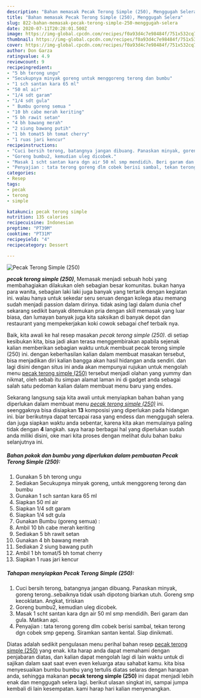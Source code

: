 ```yaml
---
description: "Bahan memasak Pecak Terong Simple (250), Menggugah Selera"
title: "Bahan memasak Pecak Terong Simple (250), Menggugah Selera"
slug: 822-bahan-memasak-pecak-terong-simple-250-menggugah-selera
date: 2020-07-11T20:28:01.500Z
image: https://img-global.cpcdn.com/recipes/f0a93d4c7e98484f/751x532cq70/pecak-terong-simple-250-foto-resep-utama.jpg
thumbnail: https://img-global.cpcdn.com/recipes/f0a93d4c7e98484f/751x532cq70/pecak-terong-simple-250-foto-resep-utama.jpg
cover: https://img-global.cpcdn.com/recipes/f0a93d4c7e98484f/751x532cq70/pecak-terong-simple-250-foto-resep-utama.jpg
author: Don Garza
ratingvalue: 4.9
reviewcount: 9
recipeingredient:
- "5 bh terong ungu"
- "Secukupnya minyak goreng untuk menggoreng terong dan bumbu"
- "1 sch santan kara 65 ml"
- "50 ml air"
- "1/4 sdt garam"
- "1/4 sdt gula"
- " Bumbu goreng semua "
- "10 bh cabe merah keriting"
- "5 bh rawit setan"
- "4 bh bawang merah"
- "2 siung bawang putih"
- "1 bh tomat5 bh tomat cherry"
- "1 ruas jari kencur"
recipeinstructions:
- "Cuci bersih terong, batangnya jangan dibuang. Panaskan minyak, goreng terong..sebaiknya tidak usah dipotong biarkan utuh. Goreng smp kecoklatan. Angkat, tiriskan"
- "Goreng bumbu2, kemudian uleg dicobek."
- "Masak 1 scht santan kara dgn air 50 ml smp mendidih. Beri garam dan gula. Matikan api."
- "Penyajian : tata terong goreng dlm cobek berisi sambal, tekan terong dgn cobek smp gepeng. Siramkan santan kental. Siap dinikmati."
categories:
- Resep
tags:
- pecak
- terong
- simple

katakunci: pecak terong simple 
nutrition: 135 calories
recipecuisine: Indonesian
preptime: "PT39M"
cooktime: "PT31M"
recipeyield: "4"
recipecategory: Dessert

---
```



![Pecak Terong Simple (250)](https://img-global.cpcdn.com/recipes/f0a93d4c7e98484f/751x532cq70/pecak-terong-simple-250-foto-resep-utama.jpg)

<b><i>pecak terong simple (250)</i></b>, Memasak menjadi sebuah hobi yang membahagiakan dilakukan oleh sebagian besar komunitas. bukan hanya para wanita, sebagian laki laki juga banyak yang tertarik dengan kegiatan ini. walau hanya untuk sekedar seru seruan dengan kolega atau memang sudah menjadi passion dalam dirinya. tidak asing lagi dalam dunia chef sekarang sedikit banyak ditemukan pria dengan skill memasak yang luar biasa, dan lumayan banyak juga kita saksikan di banyak depot dan restaurant yang mempekerjakan koki cowok sebagai chef terbaik nya.

Baik, kita awali ke hal resep masakan <i>pecak terong simple (250)</i>. di setiap kesibukan kita, bisa jadi akan terasa menggembirakan apabila sejenak kalian memberikan sebagian waktu untuk membuat pecak terong simple (250) ini. dengan keberhasilan kalian dalam membuat masakan tersebut, bisa menjadikan diri kalian bangga akan hasil hidangan anda sendiri. dan lagi disini dengan situs ini anda akan mempunyai rujukan untuk mengolah menu <u>pecak terong simple (250)</u> tersebut menjadi olahan yang yummy dan nikmat, oleh sebab itu simpan alamat laman ini di gadget anda sebagai salah satu pedoman kalian dalam membuat menu baru yang endes.




Sekarang langsung saja kita awali untuk menyiapkan bahan bahan yang diperlukan dalam membuat menu <u><i>pecak terong simple (250)</i></u> ini. seenggaknya bisa disiapkan <b>13</b> komposisi yang diperlukan pada hidangan ini. biar berikutnya dapat tercapai rasa yang endess dan menggugah selera. dan juga siapkan waktu anda sebentar, karena kita akan memulainya paling tidak dengan <b>4</b> langkah. saya harap berbagai hal yang diperlukan sudah anda miliki disini, oke mari kita proses dengan melihat dulu bahan baku selanjutnya ini.

<!--inarticleads1-->

##### Bahan pokok dan bumbu yang diperlukan dalam pembuatan Pecak Terong Simple (250):

1. Gunakan 5 bh terong ungu
1. Sediakan Secukupnya minyak goreng, untuk menggoreng terong dan bumbu
1. Gunakan 1 sch santan kara 65 ml
1. Siapkan 50 ml air
1. Siapkan 1/4 sdt garam
1. Siapkan 1/4 sdt gula
1. Gunakan  Bumbu (goreng semua) :
1. Ambil 10 bh cabe merah keriting
1. Sediakan 5 bh rawit setan
1. Gunakan 4 bh bawang merah
1. Sediakan 2 siung bawang putih
1. Ambil 1 bh tomat/5 bh tomat cherry
1. Siapkan 1 ruas jari kencur




<!--inarticleads2-->

##### Tahapan menyiapkan Pecak Terong Simple (250):

1. Cuci bersih terong, batangnya jangan dibuang. Panaskan minyak, goreng terong..sebaiknya tidak usah dipotong biarkan utuh. Goreng smp kecoklatan. Angkat, tiriskan
1. Goreng bumbu2, kemudian uleg dicobek.
1. Masak 1 scht santan kara dgn air 50 ml smp mendidih. Beri garam dan gula. Matikan api.
1. Penyajian : tata terong goreng dlm cobek berisi sambal, tekan terong dgn cobek smp gepeng. Siramkan santan kental. Siap dinikmati.




Diatas adalah sedikit pengulasan menu perihal bahan resep <u>pecak terong simple (250)</u> yang enak. kita harap anda dapat memahami dengan penjabaran diatas, dan kalian dapat mengolah lagi di lain waktu untuk di sajikan dalam saat saat even even keluarga atau sahabat kamu. kita bisa menyesuaikan bumbu bumbu yang tertulis diatas selaras dengan harapan anda, sehingga makanan <b>pecak terong simple (250)</b> ini dapat menjadi lebih enak dan menggugah selera lagi. berikut ulasan singkat ini, sampai jumpa kembali di lain kesempatan. kami harap hari kalian menyenangkan.

